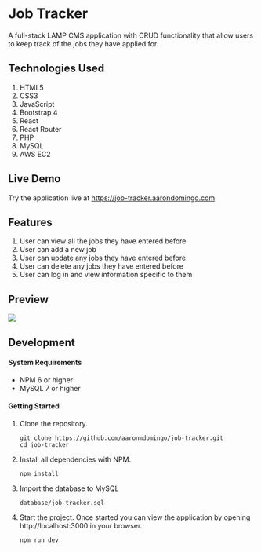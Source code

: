 # Job Tracker

A full-stack LAMP CMS application with CRUD functionality that allow users to keep track of the jobs they have applied for.

## Technologies Used

1. HTML5
2. CSS3
3. JavaScript
4. Bootstrap 4
5. React 
6. React Router
7. PHP
8. MySQL
9. AWS EC2

## Live Demo

Try the application live at https://job-tracker.aarondomingo.com

## Features

1. User can view all the jobs they have entered before
2. User can add a new job
3. User can update any jobs they have entered before
4. User can delete any jobs they have entered before
5. User can log in and view information specific to them

## Preview

![](/server/public/demo/tracker.gif)

## Development

#### System Requirements

- NPM 6 or higher
- MySQL 7 or higher

#### Getting Started

1. Clone the repository.

    ```shell
    git clone https://github.com/aaronmdomingo/job-tracker.git
    cd job-tracker
    ```

1. Install all dependencies with NPM.

    ```shell
    npm install
    ```

1. Import the database to MySQL

    ```shell
    database/job-tracker.sql
    ```

1. Start the project. Once started you can view the application by opening http://localhost:3000 in your browser.

    ```shell
    npm run dev
    ```
